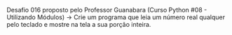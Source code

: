 Desafio 016 proposto pelo Professor Guanabara (Curso Python #08 - Utilizando Módulos)
-> Crie um programa que leia um número real qualquer pelo teclado e mostre na tela a sua porção inteira.